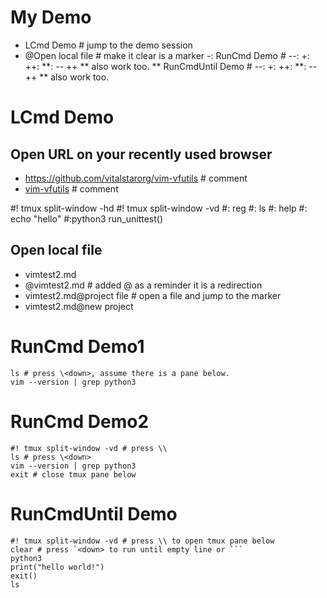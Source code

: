 # My Demo
- LCmd Demo # jump to the demo session
- @Open local file # make it clear is a marker
-: RunCmd Demo # --: +: ++: **: -- ++ ** also work too.
** RunCmdUntil Demo # --: +: ++: **: -- ++ ** also work too.

# LCmd Demo
## Open URL on your recently used browser
- https://github.com/vitalstarorg/vim-vfutils # comment
- [vim-vfutils](https://github.com/vitalstarorg/vim-vfutils) # comment

#! tmux split-window -hd
#! tmux split-window -vd
#: reg
#: ls
#: help
#: echo "hello"
#:python3 run_unittest()

## Open local file
- vimtest2.md
- @vimtest2.md # added @ as a reminder it is a redirection
- vimtest2.md@project file # open a file and jump to the marker
- vimtest2.md@new project

# RunCmd Demo1
```
ls # press \<down>, assume there is a pane below.
vim --version | grep python3
```

# RunCmd Demo2
```
#! tmux split-window -vd # press \\
ls # press \<down>
vim --version | grep python3
exit # close tmux pane below
```

# RunCmdUntil Demo
```
#! tmux split-window -vd # press \\ to open tmux pane below
clear # press `<down> to run until empty line or ```
python3
print("hello world!")
exit()
ls

```

